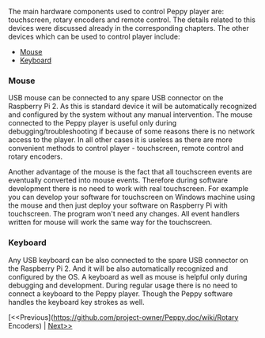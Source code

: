 The main hardware components used to control Peppy player are: touchscreen, rotary encoders and remote control. The details related to this devices were discussed already in the corresponding chapters. The other devices which can be used to control player include:
* [Mouse](#mouse)
* [Keyboard](#keyboard)

### Mouse <a id="mouse"></a>
USB mouse can be connected to any spare USB connector on the Raspberry Pi 2. As this is standard device it will be automatically recognized and configured by the system without any manual intervention. The mouse connected to the Peppy player is useful only during debugging/troubleshooting if because of some reasons there is no network access to the player. In all other cases it is useless as there are more convenient methods to control player - touchscreen, remote control and rotary encoders. 

Another advantage of the mouse is the fact that all touchscreen events are eventually converted into mouse events. Therefore during software development there is no need to work with real touchscreen. For example you can develop your software for touchscreen on Windows machine using the mouse and then just deploy your software on Raspberry Pi with touchscreen. The program won't need any changes. All event handlers written for mouse will work the same way for the touchscreen.

### Keyboard <a id="keyboard"></a>
Any USB keyboard can be also connected to the spare USB connector on the Raspberry Pi 2. And it will be also automatically recognized and configured by the OS. A keyboard as well as mouse is helpful only during debugging and development. During regular usage there is no need to connect a keyboard to the Peppy player. Though the Peppy software handles the keyboard key strokes as well.

[<<Previous](https://github.com/project-owner/Peppy.doc/wiki/Rotary Encoders) | [Next>>](https://github.com/project-owner/Peppy.doc/wiki/Cabling)